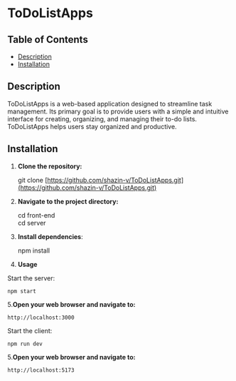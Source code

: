# ToDoListApps

## Table of Contents

- [Description](#description)
- [Installation](#installation)

## Description

ToDoListApps is a web-based application designed to streamline task management. Its primary goal is to provide users with a simple and intuitive interface for creating, organizing, and managing their to-do lists. ToDoListApps helps users stay organized and productive.

## Installation

1. **Clone the repository:**

   git clone [https://github.com/shazin-v/ToDoListApps.git](https://github.com/shazin-v/ToDoListApps.git)

2. **Navigate to the project directory:**

    cd front-end  
    cd server

3. **Install dependencies**:

    npm install

4. **Usage**

 Start the server:

    npm start

5.**Open your web browser and navigate to:**

    http://localhost:3000 

    
 Start the client:

    npm run dev

5.**Open your web browser and navigate to:**

    http://localhost:5173

